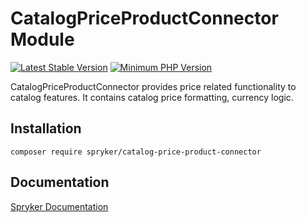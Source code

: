# CatalogPriceProductConnector Module
[![Latest Stable Version](https://poser.pugx.org/spryker/catalog-price-product-connector/v/stable.svg)](https://packagist.org/packages/spryker/catalog-price-product-connector)
[![Minimum PHP Version](https://img.shields.io/badge/php-%3E%3D%208.1-8892BF.svg)](https://php.net/)

CatalogPriceProductConnector provides price related functionality to catalog features. It contains catalog price formatting, currency logic.

## Installation

```
composer require spryker/catalog-price-product-connector
```

## Documentation

[Spryker Documentation](https://docs.spryker.com)
